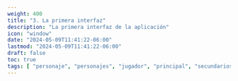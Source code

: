 ```yaml
---
weight: 400
title: "3. La primera interfaz"
description: "La primera interfaz de la aplicación"
icon: "window"
date: "2024-05-09T11:41:22-06:00"
lastmod: "2024-05-09T11:41:22-06:00"
draft: false
toc: true
tags: [ "personaje", "personajes", "jugador", "principal", "secundarios", "crear", "diseñar"]
---
```


